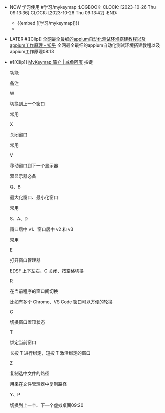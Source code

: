 - NOW 学习使用 #学习/mykeymap 
  :LOGBOOK:
  CLOCK: [2023-10-26 Thu 09:13:36]
  CLOCK: [2023-10-26 Thu 09:13:42]
  :END:
	- {{embed [[学习/mykeymap]]}}
	-
- LATER #[[Clip]] [全网最全最细的appium自动化测试环境搭建教程以及appium工作原理 - 知乎](https://zhuanlan.zhihu.com/p/142899252)
  全网最全最细的appium自动化测试环境搭建教程以及appium工作原理08:13
- #[[Clip]] [MyKeymap 简介 | 咸鱼阿康](https://xianyukang.com/MyKeymap.html#%F0%9F%8F%A0-%E7%AA%97%E5%8F%A3%E6%93%8D%E4%BD%9C)
  按键
  
  功能
  
  备注
  
  W
  
  切换到上一个窗口
  
  常用
  
  X
  
  关闭窗口
  
  常用
  
  V
  
  移动窗口到下一个显示器
  
  双显示器必备
  
  Q、B
  
  最大化窗口、最小化窗口
  
  常用
  
  S、A、D
  
  窗口居中 v1、窗口居中 v2 和 v3
  
  常用
  
  E
  
  打开窗口管理器
  
  EDSF 上下左右、C 关闭、按空格切换
  
  R
  
  在当前程序的窗口间切换
  
  比如有多个 Chrome、VS Code 窗口可以方便的轮换
  
  G
  
  切换窗口置顶状态
  
  T
  
  绑定当前窗口
  
  长按 T 进行绑定，短按 T 激活绑定的窗口
  
  Z
  
  复制选中文件的路径
  
  用来在文件管理器中复制路径
  
  Y、P
  
  切换到上一个、下一个虚拟桌面09:20